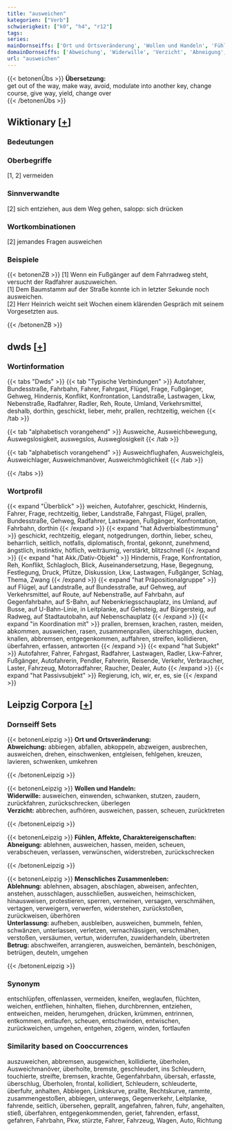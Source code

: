 ```yaml
---
title: "ausweichen"
kategorien: ["Verb"]
schwierigkeit: ["k0", "h4", "r12"]
tags:
series:
mainDornseiffs: ['Ort und Ortsveränderung', 'Wollen und Handeln', 'Fühlen, Affekte, Charaktereigenschaften', 'Menschliches Zusammenleben']
domainDornseiffs: ['Abweichung', 'Widerwille', 'Verzicht', 'Abneigung', 'Ablehnung', 'Unterlassung', 'Betrug']
url: "ausweichen"
---
```


{{< betonenÜbs >}}
**Übersetzung:**  
get out of the way, make way, avoid, modulate into another key, change course, give way, yield, change  over  
{{< /betonenÜbs >}}

## Wiktionary [[+](https://de.wiktionary.org/wiki/ausweichen)]

### Bedeutungen

### Oberbegriffe
[1, 2] vermeiden  

### Sinnverwandte
[2] sich entziehen, aus dem Weg gehen, salopp: sich drücken  

### Wortkombinationen
[2] jemandes Fragen ausweichen  

### Beispiele
{{< betonenZB >}}
[1] Wenn ein Fußgänger auf dem Fahrradweg steht, versucht der Radfahrer auszuweichen.  
[1] Dem Baumstamm auf der Straße konnte ich in letzter Sekunde noch ausweichen.  
[2] Herr Heinrich weicht seit Wochen einem klärenden Gespräch mit seinem Vorgesetzten aus.  

{{< /betonenZB >}}


## dwds [[+](https://www.dwds.de/wb/ausweichen)]

### Wortinformation
{{< tabs "Dwds" >}}
{{< tab "Typische Verbindungen" >}}
Autofahrer, Bundesstraße, Fahrbahn, Fahrer, Fahrgast, Flügel, Frage, Fußgänger, Gehweg, Hindernis, Konflikt, Konfrontation, Landstraße, Lastwagen, Lkw, Nebenstraße, Radfahrer, Radler, Reh, Route, Umland, Verkehrsmittel, deshalb, dorthin, geschickt, lieber, mehr, prallen, rechtzeitig, weichen
{{< /tab >}}

{{< tab "alphabetisch vorangehend" >}}
Ausweiche, Ausweichbewegung, Auswegslosigkeit, auswegslos, Ausweglosigkeit
{{< /tab >}}

{{< tab "alphabetisch vorangehend" >}}
Ausweichflughafen, Ausweichgleis, Ausweichlager, Ausweichmanöver, Ausweichmöglichkeit
{{< /tab >}}

{{< /tabs >}}

### Wortprofil
{{< expand "Überblick" >}} weichen, Autofahrer, geschickt, Hindernis, Fahrer, Frage, rechtzeitig, lieber, Landstraße, Fahrgast, Flügel, prallen, Bundesstraße, Gehweg, Radfahrer, Lastwagen, Fußgänger, Konfrontation, Fahrbahn, dorthin {{< /expand >}}
{{< expand "hat Adverbialbestimmung" >}} geschickt, rechtzeitig, elegant, notgedrungen, dorthin, lieber, scheu, beharrlich, seitlich, notfalls, diplomatisch, frontal, gekonnt, zunehmend, ängstlich, instinktiv, höflich, weiträumig, verstärkt, blitzschnell {{< /expand >}}
{{< expand "hat Akk./Dativ-Objekt" >}} Hindernis, Frage, Konfrontation, Reh, Konflikt, Schlagloch, Blick, Auseinandersetzung, Hase, Begegnung, Festlegung, Druck, Pfütze, Diskussion, Lkw, Lastwagen, Fußgänger, Schlag, Thema, Zwang {{< /expand >}}
{{< expand "hat Präpositionalgruppe" >}} auf Flügel, auf Landstraße, auf Bundesstraße, auf Gehweg, auf Verkehrsmittel, auf Route, auf Nebenstraße, auf Fahrbahn, auf Gegenfahrbahn, auf S-Bahn, auf Nebenkriegsschauplatz, ins Umland, auf Busse, auf U-Bahn-Linie, in Leitplanke, auf Gehsteig, auf Bürgersteig, auf Radweg, auf Stadtautobahn, auf Nebenschauplatz {{< /expand >}}
{{< expand "in Koordination mit" >}} prallen, bremsen, krachen, rasten, meiden, abkommen, ausweichen, rasen, zusammenprallen, überschlagen, ducken, knallen, abbremsen, entgegenkommen, auffahren, streifen, kollidieren, überfahren, erfassen, antworten {{< /expand >}}
{{< expand "hat Subjekt" >}} Autofahrer, Fahrer, Fahrgast, Radfahrer, Lastwagen, Radler, Lkw-Fahrer, Fußgänger, Autofahrerin, Pendler, Fahrerin, Reisende, Verkehr, Verbraucher, Laster, Fahrzeug, Motorradfahrer, Raucher, Dealer, Auto {{< /expand >}}
{{< expand "hat Passivsubjekt" >}} Regierung, ich, wir, er, es, sie {{< /expand >}}

## Leipzig Corpora [[+](https://corpora.uni-leipzig.de/en/res?word=ausweichen&corpusId=deu_newscrawl-public_2018)]

### Dornseiff Sets
{{< betonenLeipzig >}}
**Ort und Ortsveränderung:**  
**Abweichung:** abbiegen, abfallen, abkoppeln, abzweigen, ausbrechen, ausweichen, drehen, einschwenken, entgleisen, fehlgehen, kreuzen, lavieren, schwenken, umkehren  

{{< /betonenLeipzig >}}


{{< betonenLeipzig >}}
**Wollen und Handeln:**  
**Widerwille:** ausweichen, einwenden, schwanken, stutzen, zaudern, zurückfahren, zurückschrecken, überlegen  
**Verzicht:** abbrechen, aufhören, ausweichen, passen, scheuen, zurücktreten  

{{< /betonenLeipzig >}}


{{< betonenLeipzig >}}
**Fühlen, Affekte, Charaktereigenschaften:**  
**Abneigung:** ablehnen, ausweichen, hassen, meiden, scheuen, verabscheuen, verlassen, verwünschen, widerstreben, zurückschrecken  

{{< /betonenLeipzig >}}


{{< betonenLeipzig >}}
**Menschliches Zusammenleben:**  
**Ablehnung:** ablehnen, absagen, abschlagen, abweisen, anfechten, anstehen, ausschlagen, ausschließen, ausweichen, heimschicken, hinausweisen, protestieren, sperren, verneinen, versagen, verschmähen, vertagen, verweigern, verwerfen, widerstehen, zurückstoßen, zurückweisen, überhören  
**Unterlassung:** aufheben, ausbleiben, ausweichen, bummeln, fehlen, schwänzen, unterlassen, verletzen, vernachlässigen, verschmähen, verstoßen, versäumen, vertun, widerrufen, zuwiderhandeln, übertreten  
**Betrug:** abschweifen, arrangieren, ausweichen, bemänteln, beschönigen, betrügen, deuteln, umgehen  

{{< /betonenLeipzig >}}

### Synonym
entschlüpfen, offenlassen, vermeiden, kneifen, weglaufen, flüchten, weichen, entfliehen, hinhalten, fliehen, durchbrennen, entziehen, entweichen, meiden, herumgehen, drücken, krümmen, entrinnen, entkommen, entlaufen, scheuen, entschwinden, entwischen, zurückweichen, umgehen, entgehen, zögern, winden, fortlaufen


### Similarity based on Cooccurrences
auszuweichen, abbremsen, ausgewichen, kollidierte, überholen, Ausweichmanöver, überholte, bremste, geschleudert, ins Schleudern, touchierte, streifte, bremsen, krachte, Gegenfahrbahn, übersah, erfasste, überschlug, Überholen, frontal, kollidiert, Schleudern, schleuderte, überfuhr, anhalten, Abbiegen, Linkskurve, prallte, Rechtskurve, rammte, zusammengestoßen, abbiegen, unterwegs, Gegenverkehr, Leitplanke, fahrende, seitlich, übersehen, geprallt, angefahren, fahren, fuhr, angehalten, stieß, überfahren, entgegenkommenden, geriet, fahrenden, erfasst, gefahren, Fahrbahn, Pkw, stürzte, Fahrer, Fahrzeug, Wagen, Auto, Richtung

